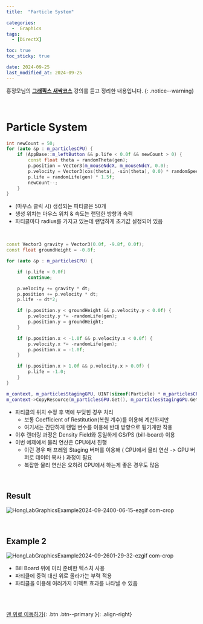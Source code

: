 ```yaml
---
title:  "Particle System" 

categories:
  -  Graphics
tags:
  - [DirectX]

toc: true
toc_sticky: true

date: 2024-09-25
last_modified_at: 2024-09-25
---
```



홍정모님의 **[그래픽스 새싹코스](https://honglab.co.kr/)** 강의를 듣고 정리한 내용입니다.
{: .notice--warning}

<br>

# Particle System

``` c++
int newCount = 50;
for (auto &p : m_particlesCPU) {
    if (AppBase::m_leftButton && p.life < 0.0f && newCount > 0) {
        const float theta = randomTheta(gen);
        p.position = Vector3(m_mouseNdcX, m_mouseNdcY, 0.0);
        p.velocity = Vector3(cos(theta), -sin(theta), 0.0) * randomSpeed(gen);
        p.life = randomLife(gen) * 1.5f;
        newCount--;
    }
}
```

- (마우스 클릭 시) 생성되는 파티클은 50개
- 생성 위치는 마우스 위치 & 속도는 랜덤한 방향과 속력
- 파티클마다 radius를 가지고 있는데 랜덤하게 초기값 설정되어 있음

<br>

``` c++
const Vector3 gravity = Vector3(0.0f, -9.8f, 0.0f);
const float groundHeight = -0.8f;

for (auto &p : m_particlesCPU) {

    if (p.life < 0.0f)
        continue;

    p.velocity += gravity * dt;
    p.position += p.velocity * dt;
    p.life -= dt*2;

    if (p.position.y < groundHeight && p.velocity.y < 0.0f) {
        p.velocity.y *= -randomLife(gen);
        p.position.y = groundHeight;
    }

    if (p.position.x < -1.0f && p.velocity.x < 0.0f) {
        p.velocity.x *= -randomLife(gen);
        p.position.x = -1.0f;
    }

    if (p.position.x > 1.0f && p.velocity.x > 0.0f) {
        p.life = -1.0;
    }
}

m_context, m_particlesStagingGPU, UINT(sizeof(Particle) * m_particlesCPU.size()), m_particlesCPU.data());
m_context->CopyResource(m_particlesGPU.Get(), m_particlesStagingGPU.Get());
```

- 파티클의 위치 수정 후 벽에 부딪힌 경우 처리
  - 보통 Coefficient of Restitution(복원 계수)를 이용해 계산하지만
  - 여기서는 간단하게 랜덤 변수를 이용해 반대 방향으로 튕기게만 작용
- 이후 렌더링 과정은 Density Field와 동일하게 GS/PS (bill-board) 이용
- 이번 예제에서 물리 연산은 CPU에서 진행
  - 이런 경우 매 프레임 Staging 버퍼를 이용해 ( CPU에서 물리 연산 -> GPU 버퍼로 데이터 복사 ) 과정이 필요
  - 복잡한 물리 연산은 오히려 CPU에서 하는게 좋은 경우도 많음

<br>

## Result

![HongLabGraphicsExample2024-09-2400-06-15-ezgif com-crop](https://github.com/user-attachments/assets/e8a7056b-ff91-4962-bbfa-21e2a474ab17)

<br>

## Example 2

![HongLabGraphicsExample2024-09-2601-29-32-ezgif com-crop](https://github.com/user-attachments/assets/df75c2b2-5544-471c-aa2b-6b0b8299f3df)

- Bill Board 위에 미리 준비한 텍스처 사용
- 파티클에 중력 대신 위로 올라가는 부력 적용
- 파티클을 이용해 여러가지 이펙트 효과를 나타낼 수 있음

<br>
<br>


[맨 위로 이동하기](#){: .btn .btn--primary }{: .align-right}